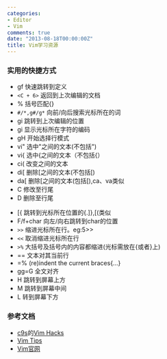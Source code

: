 ```yaml
---
categories:
- Editor
- Vim
comments: true
date: "2013-08-18T00:00:00Z"
title: Vim学习资源
---
```


### 实用的快捷方式

- gf  快速跳转到定义
- `<C + 6>`  返回到上次编辑的文档
- %  括号匹配{}[]()
- `#/*,g#/g*`  向前/向后搜索光标所在的词
- gi  跳转到上次编辑的位置
- gi  显示光标所在字符的编码
- gH  开始选择行模式
- vi"  选中"之间的文本(不包括")
- vi{  选中{之间的文本（不包括{）
- ci(  改变之间的文本
- di[  删除[之间的文本(不包括[)
- da[  删除[之间的文本(包括[),ca、va类似
- C  修改至行尾
- D  删除至行尾

<!--more-->

- [{  跳转到光标所在位置的{.]},[(类似
- F/f+char  向左/向右跳转到char的位置
- `>>`  缩进光标所在行。eg:5>>
- `<<`  取消缩进光标所在行
- `>%`  大括号及括号内的内容都缩进(光标需放在{或者}上)
- ==  文本对其当前行
- =%  (re)indent the current braces{...}
- gg=G  全文对齐
- H  跳转到屏幕上方
- M  跳转到屏幕中间
- L  转到屏幕下方


### 参考文档

- [c9s](http://c9s.blogspot.com)的[Vim Hacks](http://c9s.blogspot.com/2009/08/vim-hacks-coscup.html)
- [Vim Tips](http://vim.wikia.com/wiki/Best_Vim_Tips)
- [Vim官网](http://www.vim.org/)

